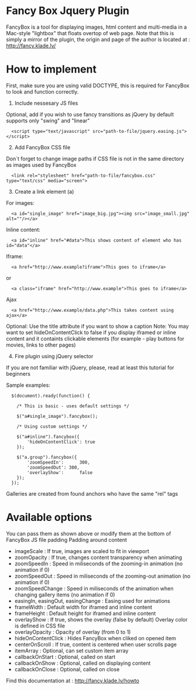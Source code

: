 Fancy Box Jquery Plugin
=======================

FancyBox is a tool for displaying images, html content and multi-media in a Mac-style "lightbox" that floats overtop of web page. Note that this is simply a mirror of the plugin, the origin and page of the author is located at : http://fancy.klade.lv/


How to implement
================

First, make sure you are using valid DOCTYPE, this is required for FancyBox to look and function correctly.
  
1. Include nessesary JS files 
      
      <script type="text/javascript" src="path-to-file/jquery.js"></script>
      <script type="text/javascript" src="path-to-file/jquery.fancybox.js"></script>

Optional, add if you wish to use fancy transitions as jQuery by default supports only "swing" and "linear"

      <script type="text/javascript" src="path-to-file/jquery.easing.js"></script>
      
2. Add FancyBox CSS file 

Don`t forget to change image paths if CSS file is not in the same directory as images used by FancyBox

      <link rel="stylesheet" href="path-to-file/fancybox.css" type="text/css" media="screen">
      
3. Create a link element (a) 

For images:
    
      <a id="single_image" href="image_big.jpg"><img src="image_small.jpg" alt=""/></a>
      
Inline content:

      <a id="inline" href="#data">This shows content of element who has id="data"</a>
      
Iframe:
      
      <a href="http://www.example?iframe">This goes to iframe</a>
      
or

      <a class="iframe" href="http://www.example">This goes to iframe</a>
Ajax

      <a href="http://www.example/data.php">This takes content using ajax</a>

Optional: Use the title attribute if you want to show a caption 
Note: You may want to set hideOnContentClick to false if you display iframed or inline content and it containts clickable elements (for example - play buttons for movies, links to other pages) 

4. Fire plugin using jQuery selector 

If you are not familiar with jQuery, please, read at least this tutorial for beginners 

Sample examples:

      $(document).ready(function() {

      	/* This is basic - uses default settings */
	
      	$("a#single_image").fancybox();
	
      	/* Using custom settings */
	
      	$("a#inline").fancybox({
      		'hideOnContentClick': true
      	});

      	$("a.group").fancybox({
      		'zoomSpeedIn':		300, 
      		'zoomSpeedOut':	300, 
      		'overlayShow':		false
      	});
      });

Galleries are created from found anchors who have the same "rel" tags

Available options
=================

You can pass them as shown above or modify them at the bottom of FancyBox JS file
padding	Padding around content

- imageScale : If true, images are scaled to fit in viewport
- zoomOpacity :	If true, changes content transparency when animating
- zoomSpeedIn :	Speed in miliseconds of the zooming-in animation 
(no animation if 0)
- zoomSpeedOut : Speed in miliseconds of the zooming-out animation 
(no animation if 0)
- zoomSpeedChange :	Speed in miliseconds of the animation when changing gallery items
(no animation if 0)
- easingIn, easingOut, easingChange	: Easing used for animations
- frameWidth : Default width for iframed and inline content
- frameHeight	: Default height for iframed and inline content
- overlayShow	: If true, shows the overlay (false by default) Overlay color is defined in CSS file
- overlayOpacity : Opacity of overlay (from 0 to 1)
- hideOnContentClick : Hides FancyBox when cliked on opened item
- centerOnScroll : If true, content is centered when user scrolls page
- itemArray	: Optional, can set custom item array
- callbackOnStart :	Optional, called on start
- callbackOnShow : Optional, called on displaying content
- callbackOnClose : Optional, called on close


Find this documentation at : http://fancy.klade.lv/howto